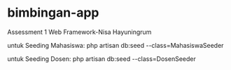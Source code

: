 # bimbingan-app
Assessment 1 Web Framework-Nisa Hayuningrum

untuk Seeding Mahasiswa: php artisan db:seed --class=MahasiswaSeeder

untuk Seeding Dosen: php artisan db:seed --class=DosenSeeder

